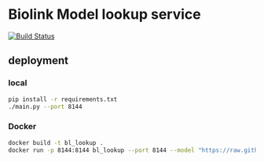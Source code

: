 # Biolink Model lookup service
[![Build Status](https://travis-ci.com/TranslatorIIPrototypes/Babel.svg?branch=master)](https://travis-ci.com/TranslatorIIPrototypes/Babel)

## deployment

### local

```bash
pip install -r requirements.txt
./main.py --port 8144
```

### Docker

```bash
docker build -t bl_lookup .
docker run -p 8144:8144 bl_lookup --port 8144 --model "https://raw.githubusercontent.com/TranslatorIIPrototypes/biolink-model/moreprefixes/biolink-model.yaml"
```
